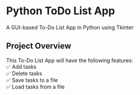 # Python ToDo List App
A GUI-based To-Do List App in Python using Tkinter

## Project Overview
This To-Do List App will have the following features:<br>
✅ Add tasks<br>
✅ Delete tasks<br>
✅ Save tasks to a file<br>
✅ Load tasks from a file<br>
